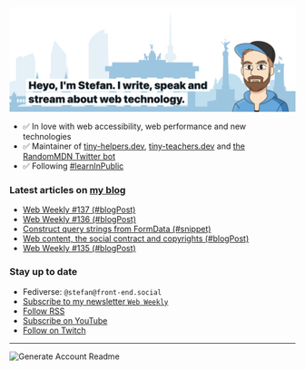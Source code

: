 <img alt="Heyo, I'm Stefan. I write and speak about web technology." src="https://raw.githubusercontent.com/stefanjudis/stefanjudis/main/screenshot.png">

- ✅ In love with web accessibility, web performance and new technologies
- ✅ Maintainer of [tiny-helpers.dev](https://tiny-helpers.dev), [tiny-teachers.dev](https://tiny-teachers.dev/) and [the RandomMDN Twitter bot](https://twitter.com/randomMDN)
- ✅ Following [#learnInPublic](https://www.stefanjudis.com/today-i-learned/)
### Latest articles on [my blog](https://www.stefanjudis.com)

<!-- BLOG-POST-LIST:START -->
- [Web Weekly #137 &lpar;#blogPost&rpar;](https://www.stefanjudis.com/blog/web-weekly-137/)
- [Web Weekly #136 &lpar;#blogPost&rpar;](https://www.stefanjudis.com/blog/web-weekly-136/)
- [Construct query strings from FormData &lpar;#snippet&rpar;](https://www.stefanjudis.com/snippets/formdata-to-url-search-params/)
- [Web content, the social contract and copyrights &lpar;#blogPost&rpar;](https://www.stefanjudis.com/blog/web-content-and-copyrights/)
- [Web Weekly #135 &lpar;#blogPost&rpar;](https://www.stefanjudis.com/blog/web-weekly-135/)
<!-- BLOG-POST-LIST:END -->

### Stay up to date

- Fediverse: `@stefan@front-end.social`
- [Subscribe to my newsletter `Web Weekly`](https://webweekly.email/)
- [Follow RSS](https://www.stefanjudis.com/feeds/)
- [Subscribe on YouTube](https://youtube.com/c/stefanjudis)
- [Follow on Twitch](https://www.twitch.tv/stefanjudis)

---

![Generate Account Readme](https://github.com/stefanjudis/stefanjudis/workflows/Generate%20Account%20Readme/badge.svg)
